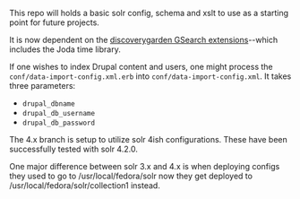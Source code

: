 This repo will holds a basic solr config, schema and xslt to use as a starting point for future projects.

It is now dependent on the [discoverygarden GSearch extensions](https://github.com/discoverygarden/dgi_gsearch_extensions)--which includes the Joda time library.

If one wishes to index Drupal content and users, one might process the `conf/data-import-config.xml.erb` into `conf/data-import-config.xml`. It takes three parameters:
* `drupal_dbname`
* `drupal_db_username`
* `drupal_db_password`

The 4.x branch is setup to utilize solr 4ish configurations. These have been successfully tested with solr 4.2.0. 

One major difference between solr 3.x and 4.x is when deploying configs they used to go to /usr/local/fedora/solr now they get deployed to /usr/local/fedora/solr/collection1 instead.